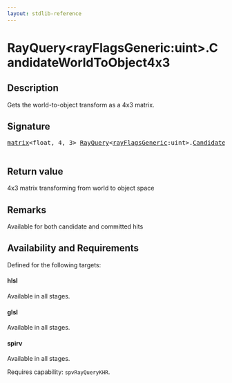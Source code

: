 ```yaml
---
layout: stdlib-reference
---
```


# RayQuery\<rayFlagsGeneric:uint\>\.CandidateWorldToObject4x3

## Description

Gets the world-to-object transform as a 4x3 matrix.



## Signature 

<pre>
<a href="../types/matrix/index" class="code_type">matrix</a>&lt;<span class="code_keyword">float</span>, 4, 3&gt; <a href="../types/rayquery-03/index" class="code_type">RayQuery</a>&lt;<a href="../types/rayquery-03/index#decl-rayFlagsGeneric" class="code_var">rayFlagsGeneric</a>:<span class="code_keyword">uint</span>&gt;.<a href="candidateworldtoobject4x3-09eg">CandidateWorldToObject4x3</a>();

</pre>

## Return value
4x3 matrix transforming from world to object space

## Remarks
Available for both candidate and committed hits


## Availability and Requirements

Defined for the following targets:

#### hlsl
Available in all stages.

#### glsl
Available in all stages.

#### spirv
Available in all stages.

Requires capability: `spvRayQueryKHR`.



